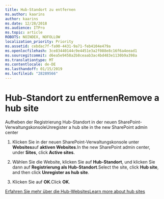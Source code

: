 ```yaml
---
title: Hub-Standort zu entfernen
ms.author: kaarins
author: kaarins
ms.date: 12/28/2018
ms.audience: ITPro
ms.topic: article
ROBOTS: NOINDEX, NOFOLLOW
localization_priority: Priority
ms.assetid: cebdac7f-fa90-4431-9a71-feb4104e479a
ms.openlocfilehash: 3ce83440144c9e4451e3a2f088e8c16f6a4eead1
ms.sourcegitcommit: d6ea5e9458a2b8ceaab3ac4bd483e1130b9a398a
ms.translationtype: MT
ms.contentlocale: de-DE
ms.lasthandoff: 01/15/2019
ms.locfileid: "28289566"
---
```

# <a name="remove-a-hub-site"></a><span data-ttu-id="07413-102">Hub-Standort zu entfernen</span><span class="sxs-lookup"><span data-stu-id="07413-102">Remove a hub site</span></span>

<span data-ttu-id="07413-103">Aufheben der Registrierung Hub-Standort in der neuen SharePoint-Verwaltungskonsole</span><span class="sxs-lookup"><span data-stu-id="07413-103">Unregister a hub site in the new SharePoint admin center</span></span>
  
1. <span data-ttu-id="07413-104">Klicken Sie in der neuen SharePoint-Verwaltungskonsole unter **Websites**auf **aktiven Websites**.</span><span class="sxs-lookup"><span data-stu-id="07413-104">In the new SharePoint admin center, under **Sites**, click **Active sites**.</span></span> 
    
2. <span data-ttu-id="07413-105">Wählen Sie die Website, klicken Sie auf **Hub-Standort**, und klicken Sie dann auf **Registrierung als Hub-Standort**.</span><span class="sxs-lookup"><span data-stu-id="07413-105">Select the site, click **Hub site**, and then click **Unregister as hub site**.</span></span> 
    
3. <span data-ttu-id="07413-106">Klicken Sie auf **OK**.</span><span class="sxs-lookup"><span data-stu-id="07413-106">Click **OK**.</span></span> 
    
[<span data-ttu-id="07413-107">Erfahren Sie mehr über die Hub-Websites</span><span class="sxs-lookup"><span data-stu-id="07413-107">Learn more about hub sites</span></span>](https://support.office.com/en-us/article/what-is-a-sharepoint-hub-site-fe26ae84-14b7-45b6-a6d1-948b3966427f?ui=en-US&amp;rs=en-US&amp;ad=US)
  

